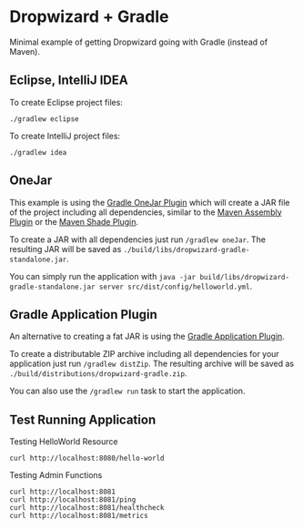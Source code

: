 # Dropwizard + Gradle

Minimal example of getting Dropwizard going with Gradle (instead of Maven).

## Eclipse, IntelliJ IDEA

To create Eclipse project files:

	./gradlew eclipse
	
To create IntelliJ project files:

	./gradlew idea
 
## OneJar

This example is using the [Gradle OneJar Plugin](https://github.com/rholder/gradle-one-jar) which will create
a JAR file of the project including all dependencies, similar to the [Maven Assembly Plugin](http://maven.apache.org/plugins/maven-assembly-plugin/)
or the [Maven Shade Plugin](http://maven.apache.org/plugins/maven-shade-plugin/).

To create a JAR with all dependencies just run `/gradlew oneJar`. The resulting JAR will be saved as `./build/libs/dropwizard-gradle-standalone.jar`.

You can simply run the application with `java -jar build/libs/dropwizard-gradle-standalone.jar server src/dist/config/helloworld.yml`.

## Gradle Application Plugin

An alternative to creating a fat JAR is using the [Gradle Application Plugin](http://www.gradle.org/docs/current/userguide/application_plugin.html).

To create a distributable ZIP archive including all dependencies for your application just run `/gradlew distZip`. The
resulting archive will be saved as `./build/distributions/dropwizard-gradle.zip`.

You can also use the `/gradlew run` task to start the application.

## Test Running Application

Testing HelloWorld Resource

	curl http://localhost:8080/hello-world
	
Testing Admin Functions

	curl http://localhost:8081
	curl http://localhost:8081/ping
	curl http://localhost:8081/healthcheck
	curl http://localhost:8081/metrics

